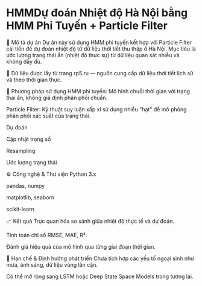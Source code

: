 # HMMDự đoán Nhiệt độ Hà Nội bằng HMM Phi Tuyến + Particle Filter
📌 Mô tả dự án
Dự án này sử dụng HMM phi tuyến kết hợp với Particle Filter cải tiến để dự đoán nhiệt độ từ dữ liệu thời tiết thu thập ở Hà Nội.
Mục tiêu là ước lượng trạng thái ẩn (nhiệt độ thực sự) từ dữ liệu quan sát nhiễu và không đầy đủ.

🔎 Dữ liệu được lấy từ trang rp5.ru — nguồn cung cấp dữ liệu thời tiết lịch sử và theo thời gian thực.

🧠 Phương pháp sử dụng
HMM phi tuyến: Mô hình chuỗi thời gian với trạng thái ẩn, không giả định phân phối chuẩn.

Particle Filter: Kỹ thuật suy luận xấp xỉ sử dụng nhiều "hạt" để mô phỏng phân phối xác suất của trạng thái.

Dự đoán

Cập nhật trọng số

Resampling

Ước lượng trạng thái

⚙️ Công nghệ & Thư viện
Python 3.x

pandas, numpy

matplotlib, seaborn

scikit-learn

📈 Kết quả
Trực quan hóa so sánh giữa nhiệt độ thực tế và dự đoán.

Tính toán chỉ số RMSE, MAE, R².

Đánh giá hiệu quả của mô hình qua từng giai đoạn thời gian.

🚧 Hạn chế & Định hướng phát triển
Chưa tích hợp các yếu tố ngoại sinh như mưa, ánh sáng, dữ liệu vùng lân cận.

Có thể mở rộng sang LSTM hoặc Deep State Space Models trong tương lai.
